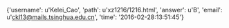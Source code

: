 {'username': u'Kelei_Cao', 'path': u'xz1216/1216.html', 'answer': u'B', 'email': u'ckl13@mails.tsinghua.edu.cn', 'time': '2016-02-28:13:51:45'}